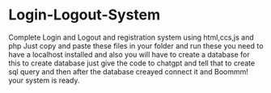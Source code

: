 # Login-Logout-System
Complete Login and Logout and registration system using html,ccs,js and php
Just copy and paste these files in your folder and run these you need to have a localhost installed and also you will have to create a database for this to create database just give the code to chatgpt and tell that to create sql query and then after the database creayed connect it and Boommm! your system is ready.
